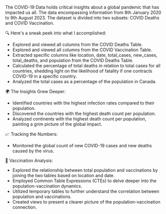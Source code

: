The COVID-19 Data holds critical insights about a global pandemic that has impacted us all. The data encompassing information from 8th January 2020 to 9th August 2023.
The dataset is divided into two subsets: COVID Deaths and COVID Vaccination.

🔍 Here's a sneak peek into what I accomplished:
- Explored and viewed all columns from the COVID Deaths Table.
- Explored and viewed all columns from the COVID Vaccination Table.
- Extracted specific columns like location, date, total_cases, new_cases, total_deaths, and population from the COVID Deaths Table.
- Calculated the percentage of total deaths in relation to total cases for all countries, shedding light on the likelihood of fatality if one contracts COVID-19 in a specific country.
- Analyzed the total cases as a percentage of the population in Canada.

🌍 The Insights Grew Deeper:
- Identified countries with the highest infection rates compared to their population.
- Discovered the countries with the highest death count per population.
- Analyzed continents with the highest death count per population, painting a grim picture of the global impact.

📈 Tracking the Numbers:
- Monitored the global count of new COVID-19 cases and new deaths caused by the virus.

💉 Vaccination Analysis:
- Explored the relationship between total population and vaccinations by joining the two tables based on location and date.
- Employed Common Table Expressions (CTEs) to delve deeper into the population-vaccination dynamics.
- Utilized temporary tables to further understand the correlation between population and vaccinations.
- Created views to present a clearer picture of the population-vaccination connection.
